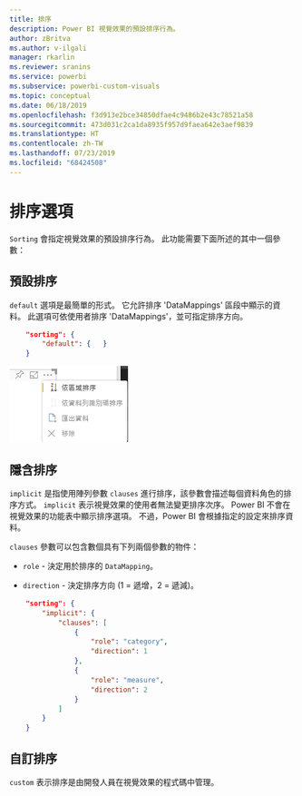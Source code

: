 ```yaml
---
title: 排序
description: Power BI 視覺效果的預設排序行為。
author: zBritva
ms.author: v-ilgali
manager: rkarlin
ms.reviewer: sranins
ms.service: powerbi
ms.subservice: powerbi-custom-visuals
ms.topic: conceptual
ms.date: 06/18/2019
ms.openlocfilehash: f3d913e2bce34850dfae4c9486b2e43c78521a58
ms.sourcegitcommit: 473d031c2ca1da8935f957d9faea642e3aef9839
ms.translationtype: HT
ms.contentlocale: zh-TW
ms.lasthandoff: 07/23/2019
ms.locfileid: "68424508"
---
```

# <a name="sorting-options"></a>排序選項

`Sorting` 會指定視覺效果的預設排序行為。
此功能需要下面所述的其中一個參數：

## <a name="default-sorting"></a>預設排序

`default` 選項是最簡單的形式。 它允許排序 'DataMappings' 區段中顯示的資料。
此選項可依使用者排序 'DataMappings'，並可指定排序方向。

```json
    "sorting": {
        "default": {   }
    }
```

![操作功能表中的排序選項](./media/sorting.png)

## <a name="implicit-sorting"></a>隱含排序

`implicit` 是指使用陣列參數 `clauses` 進行排序，該參數會描述每個資料角色的排序方式。
`implicit` 表示視覺效果的使用者無法變更排序次序。
Power BI 不會在視覺效果的功能表中顯示排序選項。 不過，Power BI 會根據指定的設定來排序資料。

`clauses` 參數可以包含數個具有下列兩個參數的物件：

- `role` - 決定用於排序的 `DataMapping`。

- `direction` - 決定排序方向 (1 = 遞增，2 = 遞減)。

```json
    "sorting": {
        "implicit": {
            "clauses": [
                {
                    "role": "category",
                    "direction": 1
                },
                {
                    "role": "measure",
                    "direction": 2
                }
            ]
        }
    }
```

## <a name="custom-sorting"></a>自訂排序

`custom` 表示排序是由開發人員在視覺效果的程式碼中管理。

